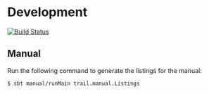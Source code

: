 # Development
[![Build Status](https://api.travis-ci.org/sparsetech/trail.svg)](https://travis-ci.org/sparsetech/trail)

## Manual
Run the following command to generate the listings for the manual:

```bash
$ sbt manual/runMain trail.manual.Listings
```
